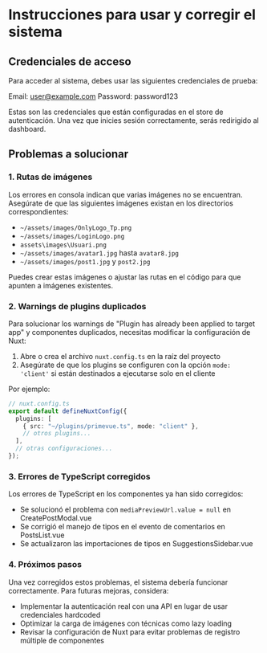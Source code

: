 # Instrucciones para usar y corregir el sistema

## Credenciales de acceso

Para acceder al sistema, debes usar las siguientes credenciales de prueba:

Email: user@example.com
Password: password123

Estas son las credenciales que están configuradas en el store de autenticación. Una vez que inicies sesión correctamente, serás redirigido al dashboard.

## Problemas a solucionar

### 1. Rutas de imágenes

Los errores en consola indican que varias imágenes no se encuentran. Asegúrate de que las siguientes imágenes existan en los directorios correspondientes:

- `~/assets/images/OnlyLogo_Tp.png`
- `~/assets/images/LoginLogo.png`
- `assets\images\Usuari.png`
- `~/assets/images/avatar1.jpg` hasta `avatar8.jpg`
- `~/assets/images/post1.jpg` y `post2.jpg`

Puedes crear estas imágenes o ajustar las rutas en el código para que apunten a imágenes existentes.

### 2. Warnings de plugins duplicados

Para solucionar los warnings de "Plugin has already been applied to target app" y componentes duplicados, necesitas modificar la configuración de Nuxt:

1. Abre o crea el archivo `nuxt.config.ts` en la raíz del proyecto
2. Asegúrate de que los plugins se configuren con la opción `mode: 'client'` si están destinados a ejecutarse solo en el cliente

Por ejemplo:

```typescript
// nuxt.config.ts
export default defineNuxtConfig({
  plugins: [
    { src: "~/plugins/primevue.ts", mode: "client" },
    // otros plugins...
  ],
  // otras configuraciones...
});
```

### 3. Errores de TypeScript corregidos

Los errores de TypeScript en los componentes ya han sido corregidos:

- Se solucionó el problema con `mediaPreviewUrl.value = null` en CreatePostModal.vue
- Se corrigió el manejo de tipos en el evento de comentarios en PostsList.vue
- Se actualizaron las importaciones de tipos en SuggestionsSidebar.vue

### 4. Próximos pasos

Una vez corregidos estos problemas, el sistema debería funcionar correctamente. Para futuras mejoras, considera:

- Implementar la autenticación real con una API en lugar de usar credenciales hardcoded
- Optimizar la carga de imágenes con técnicas como lazy loading
- Revisar la configuración de Nuxt para evitar problemas de registro múltiple de componentes
